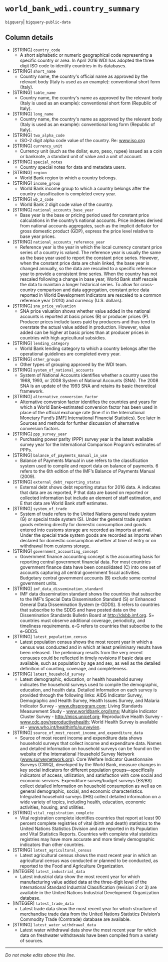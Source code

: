 # `world_bank_wdi.country_summary`
`bigquery`| `bigquery-public-data`

## Column details
* [STRING]    `country_code`
  - A short alphabetic or numeric geographical code representing a specific country or area. In April 2016 WDI has adopted the three digit ISO code to identify countries in its databases.
* [STRING]    `short_name`
  - Country name, the country's official name as approved by the relevant body (Italy is used as an example): conventional short form (Italy).
* [STRING]    `table_name`
  - Country name, the country's name as approved by the relevant body (Italy is used as an example): conventional short form (Republic of Italy).
* [STRING]    `long_name`
  - Country name, the country's name as approved by the relevant body (Italy is used as an example): conventional long form (Republic of Italy).
* [STRING]    `two_alpha_code`
  - ISO-2 digit alpha code value of the country. Re: www.iso.org
* [STRING]    `currency_unit`
  - Currency unit (such as the dollar, euro, peso, rupee) issued as a coin or banknote, a standard unit of value and a unit of account.
* [STRING]    `special_notes`
  - Country special notes for data and metadata users.
* [STRING]    `region`
  - World Bank region to which a country belongs.
* [STRING]    `income_group`
  - World Bank income group to which a country belongs after the country classification is completed every year.
* [STRING]    `wb_2_code`
  - World Bank 2 digit code value of the country.
* [STRING]    `national_accounts_base_year`
  - Base year is the base or pricing period used for constant price calculations in the country’s national accounts. Price indexes derived from national accounts aggregates, such as the implicit deflator for gross domestic product (GDP), express the price level relative to base year prices.
* [STRING]    `national_accounts_reference_year`
  - Reference year is the year in which the local currency constant price series of a country is valued. The reference year is usually the same as the base year used to report the constant price series. However, when the constant price data are chain linked, the base year is changed annually, so the data are rescaled to a specific reference year to provide a consistent time series. When the country has not rescaled following a change in base year, World Bank staff rescale the data to maintain a longer historical series. To allow for cross-country comparison and data aggregation, constant price data reported in World Development Indicators are rescaled to a common reference year (2010) and currency (U.S. dollars).
* [STRING]    `sna_price_valuation`
  - SNA price valuation shows whether value added in the national accounts is reported at basic prices (B) or producer prices (P). Producer prices include taxes paid by producers and thus tend to overstate the actual value added in production. However, value added can be higher at basic prices than at producer prices in countries with high agricultural subsidies.
* [STRING]    `lending_category`
  - World Bank lending category to which a country belongs after the operational guidelines are completed every year.
* [STRING]    `other_groups`
  - Other types of grouping approved by the WDI team.
* [STRING]    `system_of_national_accounts`
  - System of National Accounts identifies whether a country uses the 1968, 1993, or 2008 System of National Accounts (SNA). The 2008 SNA is an update of the 1993 SNA and retains its basic theoretical framework.
* [STRING]    `alternative_conversion_factor`
  - Alternative conversion factor identifies the countries and years for which a World Bank–estimated conversion factor has been used in place of the official exchange rate (line rf in the International Monetary Fund’s [IMF] International Financial Statistics). See later in Sources and methods for further discussion of alternative conversion factors.
* [STRING]    `ppp_survey_year`
  - Purchasing power parity (PPP) survey year is the latest available survey year for the International Comparison Program’s estimates of PPPs.
* [STRING]    `balance_of_payments_manual_in_use`
  - Balance of Payments Manual in use refers to the classification system used to compile and report data on balance of payments. 6 refers to the 6th edition of the IMF’s Balance of Payments Manual (2009).
* [STRING]    `external_debt_reporting_status`
  - External debt shows debt reporting status for 2016 data. A indicates that data are as reported, P that data are based on reported or collected information but include an element of staff estimation, and E that data are World Bank staff estimates.
* [STRING]    `system_of_trade`
  - System of trade refers to the United Nations general trade system (G) or special trade system (S). Under the general trade system goods entering directly for domestic consumption and goods entered into customs storage are recorded as imports at arrival. Under the special trade system goods are recorded as imports when declared for domestic consumption whether at time of entry or on withdrawal from customs storage.
* [STRING]    `government_accounting_concept`
  - Government finance accounting concept is the accounting basis for reporting central government financial data. For most countries government finance data have been consolidated (C) into one set of accounts capturing all central government fiscal activities. Budgetary central government accounts (B) exclude some central government units.
* [STRING]    `imf_data_dissemination_standard`
  - IMF data dissemination standard shows the countries that subscribe to the IMF’s Special Data Dissemination Standard (S) or Enhanced General Data Dissemination System (e-GDDS). S refers to countries that subscribe to the SDDS and have posted data on the Dissemination Standards Bulletin Board at http://dsbb.imf.org. S+ countries must observe additional coverage, periodicity, and timeliness requirements. e-G refers to countries that subscribe to the e-GDDS.
* [STRING]    `latest_population_census`
  - Latest population census shows the most recent year in which a census was conducted and in which at least preliminary results have been released. The preliminary results from the very recent censuses could be reflected in timely revisions if basic data are available, such as population by age and sex, as well as the detailed definition of counting, coverage, and completeness.
* [STRING]    `latest_household_survey`
  - Latest demographic, education, or health household survey indicates the household surveys used to compile the demographic, education, and health data. Detailed information on each survey is provided through the following links:  AIDS Indicator Survey, Demographic and Health Survey, Health Issues Survey, and Malaria Indicator Survey - www.dhsprogram.com; Living Standards Measurement Study -  www.worldbank.org/lsms; Multiple Indicator Cluster Survey - http://mics.unicef.org; Reproductive Health Survey -  www.cdc.gov/reproductivehealth; World Health Survey is available at - www.who.int/healthinfo/survey/en.
* [STRING]    `source_of_most_recent_income_and_expenditure_data`
  - Source of most recent income and expenditure data shows household surveys that collect income and expenditure data. Names and detailed information on household surveys can be found on the website of the International Household Survey Network (www.surveynetwork.org). Core Welfare Indicator Questionnaire Surveys (CWIQ), developed by the World Bank, measure changes in key social indicators for different population groups—specifically indicators of access, utilization, and satisfaction with core social and economic services. Expenditure survey/budget surveys (ES/BS) collect detailed information on household consumption as well as on general demographic, social, and economic characteristics. Integrated household surveys (IHS) collect detailed information on a wide variety of topics, including health, education, economic activities, housing, and utilities.
* [STRING]    `vital_registration_complete`
  - Vital registration complete identifies countries that report at least 90 percent complete registries of vital (birth and death) statistics to the United Nations Statistics Division and are reported in its Population and Vital Statistics Reports. Countries with complete vital statistics registries may have more accurate and more timely demographic indicators than other countries.
* [STRING]    `latest_agricultural_census`
  - Latest agricultural census shows the most recent year in which an agricultural census was conducted or planned to be conducted, as reported to the Food and Agriculture Organization.
* [INTEGER]   `latest_industrial_data`
  - Latest industrial data show the most recent year for which manufacturing value added data at the three-digit level of the International Standard Industrial Classification (revision 2 or 3) are available in the United Nations Industrial Development Organization database.
* [INTEGER]   `latest_trade_data`
  - Latest trade data show the most recent year for which structure of merchandise trade data from the United Nations Statistics Division’s Commodity Trade (Comtrade) database are available.
* [STRING]    `latest_water_withdrawal_data`
  - Latest water withdrawal data show the most recent year for which data on freshwater withdrawals have been compiled from a variety of sources.

-------------------------------------------------------------------------------
*Do not make edits above this line.*
